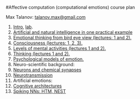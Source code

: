 #Affective computation (computational emotions) course plan

Max Talanov: talanov.max@gmail.com

1. [Intro](intro.md), [lab](lab_0.md).
1. [Artificial and natural intelligence in one practical example](one_example.md)
1. [Emotional thinking from bird eye view (lectures: 1 and 2).](emotional_thinking.md)
  2. [Consciousness (lectures: 1, 2, 3).](consciousness.mod)
  2. [Levels of mental activities (lectures 1 and 2).](levels_of_mental_activities.md)
  2. [Thinking (lectures 1 and 2).](thinking.md)
1. [Psychological models of emotion.](psychological_models_of_emotion.md)
1. Neuro-scientific background:
  2. [Neurons and chemical synapses](neurons_and_chemical_synapses.md)
  2. [Neurotransmission](neurotransmission.md)
1. Artificial emotions:
  2. [Cognitive architectures](cognitive_architecture.md)
  2. [Spiking NNs: HTM, NEST](realistic_nns.md)
